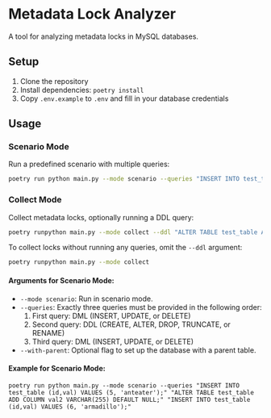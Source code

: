 # Metadata Lock Analyzer

A tool for analyzing metadata locks in MySQL databases.

## Setup

1. Clone the repository
2. Install dependencies: `poetry install`
3. Copy `.env.example` to `.env` and fill in your database credentials

## Usage

### Scenario Mode

Run a predefined scenario with multiple queries:

```bash
poetry run python main.py --mode scenario --queries "INSERT INTO test_table (id, val) VALUES (1, 'test')" "ALTER TABLE test_table ADD COLUMN new_col INT" "UPDATE test_table SET new_col = 1 WHERE id = 1"
```


### Collect Mode

Collect metadata locks, optionally running a DDL query:

```bash
poetry runpython main.py --mode collect --ddl "ALTER TABLE test_table ADD COLUMN new_col INT"
```

To collect locks without running any queries, omit the `--ddl` argument:

```bash
poetry runpython main.py --mode collect
```

#### Arguments for Scenario Mode:

- `--mode scenario`: Run in scenario mode.
- `--queries`: Exactly three queries must be provided in the following order:
  1. First query: DML (INSERT, UPDATE, or DELETE)
  2. Second query: DDL (CREATE, ALTER, DROP, TRUNCATE, or RENAME)
  3. Third query: DML (INSERT, UPDATE, or DELETE)
- `--with-parent`: Optional flag to set up the database with a parent table.

#### Example for Scenario Mode:

```poetry run python main.py --mode scenario --queries "INSERT INTO test_table (id,val) VALUES (5, 'anteater');" "ALTER TABLE test_table ADD COLUMN val2 VARCHAR(255) DEFAULT NULL;" "INSERT INTO test_table (id,val) VALUES (6, 'armadillo');"```

